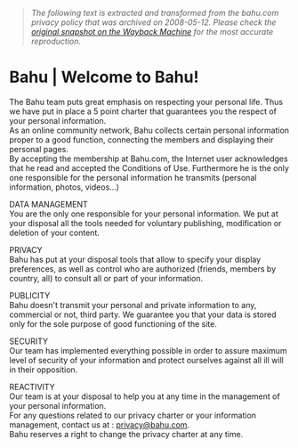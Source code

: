 > *The following text is extracted and transformed from the bahu.com privacy policy that was archived on 2008-05-12. Please check the [original snapshot on the Wayback Machine](https://web.archive.org/web/20080512021949id_/http%3A//www.privacy.bahu.com) for the most accurate reproduction.*

# Bahu | Welcome to Bahu!

The Bahu team puts great emphasis on respecting your personal life. Thus we have put in place a 5 point charter that guarantees you the respect of your personal information.  
As an online community network, Bahu collects certain personal information proper to a good function, connecting the members and displaying their personal pages.   
By accepting the membership at Bahu.com, the Internet user acknowledges that he read and accepted the Conditions of Use. Furthermore he is the only one responsible for the personal information he transmits (personal information, photos, videos...) 

DATA MANAGEMENT  
You are the only one responsible for your personal information. We put at your disposal all the tools needed for voluntary publishing, modification or deletion of your content. 

PRIVACY   
Bahu has put at your disposal tools that allow to specify your display preferences, as well as control who are authorized (friends, members by country, all) to consult all or part of your information. 

PUBLICITY   
Bahu doesn't transmit your personal and private information to any, commercial or not, third party. We guarantee you that your data is stored only for the sole purpose of good functioning of the site.

SECURITY   
Our team has implemented everything possible in order to assure maximum level of security of your information and protect ourselves against all ill will in their opposition. 

REACTIVITY   
Our team is at your disposal to help you at any time in the management of your personal information.   
For any questions related to our privacy charter or your information management, contact us at : privacy@bahu.com.   
Bahu reserves a right to change the privacy charter at any time.
